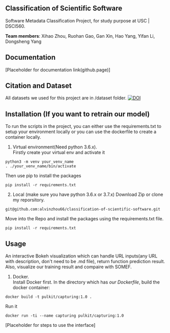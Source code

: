## Classification of Scientific Software
 Software Metadata Classification Project, for study purpose at USC | DSCI560.
 
 <b>Team members</b>: Xihao Zhou, Ruohan Gao, Gan Xin, Hao Yang, Yifan Li, Dongsheng Yang
## Documentation
[Placeholder for documentation link(github.page)]
## Citation and Dataset
All datasets we used for this project are in /dataset folder.
[![DOI](https://zenodo.org/badge/309178983.svg)](https://zenodo.org/badge/latestdoi/309178983)

## Installation (If you want to retrain our model)
To run the scripts in the project, you can either use the requirements.txt to setup your environment locally or you can use the dockerfile to create a container locally.  
1. Virtual environment(Need python 3.6.x).  
Firstly create your virtual env and activate it
```
python3 -m venv your_venv_name
. ./your_venv_name/bin/activate
```
Then use pip to install the packages
```
pip install -r requirements.txt
```
2. Local (make sure you have python 3.6.x or 3.7.x)
Download Zip or clone my reporsitory.
```
git@github.com:alvinzhou66/classification-of-scientific-software.git
```
Move into the Repo and install the packages using the requirements.txt file.
```
pip install -r requirements.txt
```
## Usage
An interactive Bokeh visualization which can handle URL inputs(any URL with description, don't need to be .md file), return function prediction result. Also, visualize our training result and compaire with SOMEF.

1. Docker.  
Install Docker first.
In the directory which has <i>our Dockerfile</i>, build the docker container:
```
docker build -t pulkit/capturing:1.0 .
```
Run it
```
docker run -ti --name capturing pulkit/capturing:1.0
```

[Placeholder for steps to use the interface]
